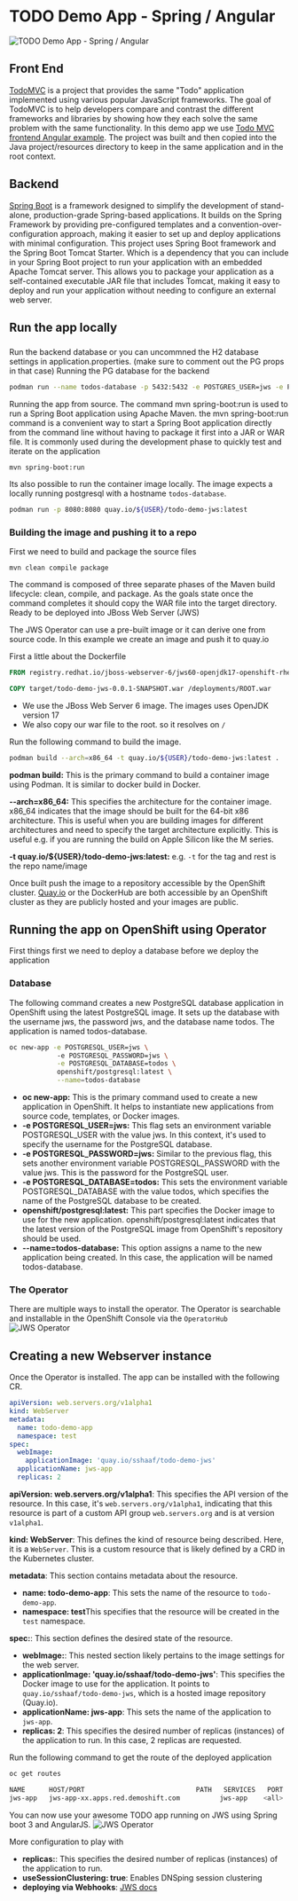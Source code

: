 # TODO Demo App - Spring / Angular
![TODO Demo App - Spring / Angular](images/todo-demo-app-spring3-jws-tomcat.jpeg)


## Front End
[TodoMVC](http://todomvc.com/) is a project that provides the same "Todo" application implemented using various popular JavaScript frameworks. The goal of TodoMVC is to help developers compare and contrast the different frameworks and libraries by showing how they each solve the same problem with the same functionality. In this demo app we use [Todo MVC frontend Angular example](https://github.com/tastejs/todomvc/tree/master/examples/angular). The project was built and then copied into the Java project/resources directory to keep in the same application and in the root context. 

## Backend
[Spring Boot](https://spring.io/projects/spring-boot) is a framework designed to simplify the development of stand-alone, production-grade Spring-based applications. It builds on the Spring Framework by providing pre-configured templates and a convention-over-configuration approach, making it easier to set up and deploy applications with minimal configuration.
This project uses Spring Boot framework and the Spring Boot Tomcat Starter. Which is a dependency that you can include in your Spring Boot project to run your application with an embedded Apache Tomcat server. This allows you to package your application as a self-contained executable JAR file that includes Tomcat, making it easy to deploy and run your application without needing to configure an external web server.

## Run the app locally

### 

Run the backend database or you can uncommned the H2 database settings in application.properties. (make sure to comment out the PG props in that case)
Running the PG database for the backend
```bash
podman run --name todos-database -p 5432:5432 -e POSTGRES_USER=jws -e POSTGRES_PASSWORD=jws -e POSTGRES_DB=todos -d postgres:15-alpine 
```

Running the app from source.
The command mvn spring-boot:run is used to run a Spring Boot application using Apache Maven.
the mvn spring-boot:run command is a convenient way to start a Spring Boot application directly from the command line without having to package it first into a JAR or WAR file. It is commonly used during the development phase to quickly test and iterate on the application

```maven
mvn spring-boot:run
```

Its also possible to run the container image locally. The image expects a locally running postgresql with a hostname `todos-database`.
```bash
podman run -p 8080:8080 quay.io/${USER}/todo-demo-jws:latest 
```

### Building the image and pushing it to a repo
First we need to build and package the source files

```maven
mvn clean compile package
```
The command is composed of three separate phases of the Maven build lifecycle: clean, compile, and package. As the goals state once the command completes it should copy the WAR file into the target directory. Ready to be deployed into JBoss Web Server (JWS)

The JWS Operator can use a pre-built image or it can derive one from source code. In this example we create an image and push it to quay.io

First a little about the Dockerfile
```dockerfile
FROM registry.redhat.io/jboss-webserver-6/jws60-openjdk17-openshift-rhel8:6.0.2-2

COPY target/todo-demo-jws-0.0.1-SNAPSHOT.war /deployments/ROOT.war
```
- We use the JBoss Web Server 6 image. The images uses OpenJDK version 17
- We also copy our war file to the root. so it resolves on `/`

Run the following command to build the image. 
```bash
podman build --arch=x86_64 -t quay.io/${USER}/todo-demo-jws:latest .
```
**podman build:** This is the primary command to build a container image using Podman. It is similar to docker build in Docker.

**--arch=x86_64:** This specifies the architecture for the container image. x86_64 indicates that the image should be built for the 64-bit x86 architecture. This is useful when you are building images for different architectures and need to specify the target architecture explicitly. This is useful e.g. if you are running the build on Apple Silicon like the M series.

**-t quay.io/${USER}/todo-demo-jws:latest:** e.g. `-t` for the tag and rest is the repo name/image

Once built push the image to a repository accessible by the OpenShift cluster. [Quay.io](https://quay.io) or the DockerHub are both accessible by an OpenShift cluster as they are publicly hosted and your images are public. 

## Running the app on OpenShift using Operator
First things first we need to deploy a database before we deploy the application
### Database
The following command creates a new PostgreSQL database application in OpenShift using the latest PostgreSQL image. It sets up the database with the username jws, the password jws, and the database name todos. The application is named todos-database.
```bash
oc new-app -e POSTGRESQL_USER=jws \                                                                                                                                                             (base) 
            -e POSTGRESQL_PASSWORD=jws \
            -e POSTGRESQL_DATABASE=todos \
            openshift/postgresql:latest \
            --name=todos-database
```

- **oc new-app:** This is the primary command used to create a new application in OpenShift. It helps to instantiate new applications from source code, templates, or Docker images.
- **-e POSTGRESQL_USER=jws:** This flag sets an environment variable POSTGRESQL_USER with the value jws. In this context, it's used to specify the username for the PostgreSQL database.
- **-e POSTGRESQL_PASSWORD=jws:** Similar to the previous flag, this sets another environment variable POSTGRESQL_PASSWORD with the value jws. This is the password for the PostgreSQL user.
- **-e POSTGRESQL_DATABASE=todos:** This sets the environment variable POSTGRESQL_DATABASE with the value todos, which specifies the name of the PostgreSQL database to be created.
- **openshift/postgresql:latest:** This part specifies the Docker image to use for the new application. openshift/postgresql:latest indicates that the latest version of the PostgreSQL image from OpenShift's repository should be used.
- **--name=todos-database:** This option assigns a name to the new application being created. In this case, the application will be named todos-database.

### The Operator
There are multiple ways to install the operator. The Operator is searchable and installable in the OpenShift Console via the `OperatorHub`
![JWS Operator](images/jws-operator.jpeg)


## Creating a new Webserver instance
Once the Operator is installed. The app can be installed with the following CR. 

```yaml
apiVersion: web.servers.org/v1alpha1
kind: WebServer
metadata:
  name: todo-demo-app
  namespace: test
spec:
  webImage:
    applicationImage: 'quay.io/sshaaf/todo-demo-jws'
  applicationName: jws-app
  replicas: 2
```
**apiVersion: web.servers.org/v1alpha1**: This specifies the API version of the resource. In this case, it's `web.servers.org/v1alpha1`, indicating that this resource is part of a custom API group `web.servers.org` and is at version `v1alpha1`.

**kind: WebServer**: This defines the kind of resource being described. Here, it is a `WebServer`. This is a custom resource that is likely defined by a CRD in the Kubernetes cluster.

**metadata**: This section contains metadata about the resource.
- **name: todo-demo-app**: This sets the name of the resource to `todo-demo-app`.
- **namespace: test**This specifies that the resource will be created in the `test` namespace.

**spec:**: This section defines the desired state of the resource.
- **webImage:**: This nested section likely pertains to the image settings for the web server.
- **applicationImage: 'quay.io/sshaaf/todo-demo-jws'**: This specifies the Docker image to use for the application. It points to `quay.io/sshaaf/todo-demo-jws`, which is a hosted image repository (Quay.io).
- **applicationName: jws-app**: This sets the name of the application to `jws-app`.
- **replicas: 2**: This specifies the desired number of replicas (instances) of the application to run. In this case, 2 replicas are requested.

Run the following command to get the route of the deployed application
````bash
oc get routes                                                                                                                                                                                   (base) 

NAME      HOST/PORT                            PATH   SERVICES   PORT    TERMINATION   WILDCARD
jws-app   jws-app-xx.apps.red.demoshift.com          jws-app    <all>                 None

````
You can now use your awesome TODO app running on JWS using Spring boot 3 and AngularJS.
![JWS Operator](images/todo-mvc-angular.jpeg)

More configuration to play with
- **replicas:**: This specifies the desired number of replicas (instances) of the application to run.
- **useSessionClustering: true**: Enables DNSping session clustering
- **deploying via Webhooks**: [JWS docs](https://access.redhat.com/documentation/en-us/red_hat_jboss_web_server/6.0/html/red_hat_jboss_web_server_operator/create_webhook_secret)


